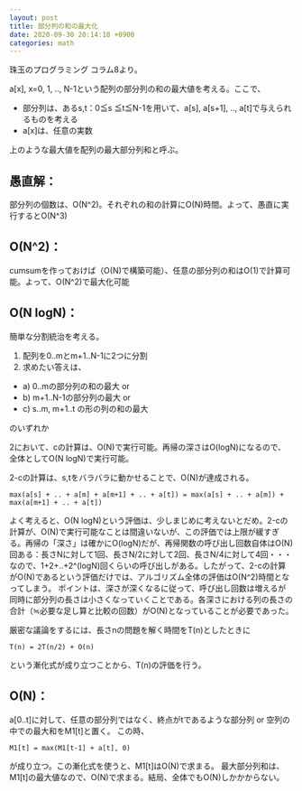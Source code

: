 ```yaml
---
layout: post
title: 部分列の和の最大化
date: 2020-09-30 20:14:18 +0900
categories: math
---
```


珠玉のプログラミング コラム8より。

a[x], x=0, 1, .., N-1という配列の部分列の和の最大値を考える。ここで、

- 部分列は、あるs,t：0≦s ≦t≦N-1を用いて、a[s], a[s+1], .., a[t]で与えられるものを考える
- a[x]は、任意の実数

上のような最大値を配列の最大部分列和と呼ぶ。

## 愚直解：
部分列の個数は、O(N^2)。それぞれの和の計算にO(N)時間。よって、愚直に実行するとO(N^3)

## O(N^2)：
cumsumを作っておけば（O(N)で構築可能）、任意の部分列の和はO(1)で計算可能。よって、O(N^2)で最大化可能

## O(N logN)：
簡単な分割統治を考える。
1. 配列を0..mとm+1..N-1に2つに分割
2. 求めたい答えは、
  - a) 0..mの部分列の和の最大 or
  - b) m+1..N-1の部分列の最大 or
  - c) s..m, m+1..t の形の列の和の最大

のいずれか

2において、cの計算は、O(N)で実行可能。再帰の深さはO(logN)になるので、全体としてO(N logN)で実行可能。

2-cの計算は、s,tをバラバラに動かせることで、O(N)が達成される。

```
max(a[s] + .. + a[m] + a[m+1] + .. + a[t]) = max(a[s] + .. + a[m]) + max(a[m+1] + .. + a[t])
```

よく考えると、O(N logN)という評価は、少しまじめに考えないとだめ。2-cの計算が、O(N)で実行可能なことは間違いないが、この評価では上限が緩すぎる。再帰の「深さ」は確かにO(logN)だが、再帰関数の呼び出し回数自体はO(N)回ある：長さNに対して1回、長さN/2に対して2回、長さN/4に対して4回・・・なので、1+2+..+2^(logN)回くらいの呼び出しがある。したがって、2-cの計算がO(N)であるという評価だけでは、アルゴリズム全体の評価はO(N^2)時間となってしまう。
ポイントは、深さが深くなるに従って、呼び出し回数は増えるが同時に部分列の長さは小さくなっていくことである。各深さにおける列の長さの合計（≒必要な足し算と比較の回数）がO(N)となっていることが必要であった。

厳密な議論をするには、長さnの問題を解く時間をT(n)としたときに

```
T(n) = 2T(n/2) + O(n)
```

という漸化式が成り立つことから、T(n)の評価を行う。

## O(N)：
a[0..t]に対して、任意の部分列ではなく、終点がtであるような部分列 or 空列の中での最大和をM1[t]と置く。
この時、

```
M1[t] = max(M1[t-1] + a[t], 0)
```

が成り立つ。この漸化式を使うと、M1[t]はO(N)で求まる。
最大部分列和は、M1[t]の最大値なので、O(N)で求まる。結局、全体でもO(N)しかかからない。
